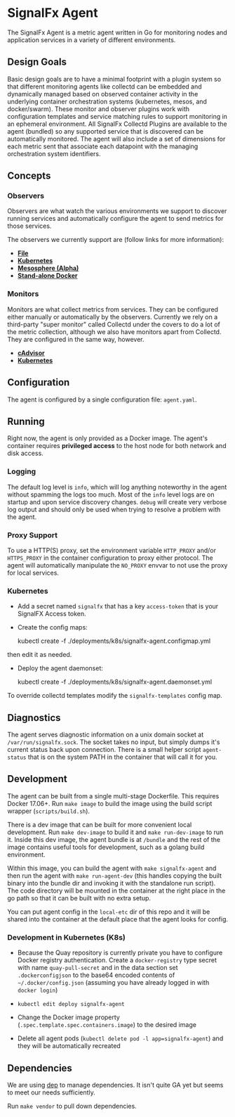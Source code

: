 # SignalFx Agent

The SignalFx Agent is a metric agent written in Go for monitoring nodes and
application services in a variety of different environments.

## Design Goals
Basic design goals are to have a minimal footprint with a plugin system so that
different monitoring agents like collectd can be embedded and dynamically
managed based on observed container activity in the underlying container
orchestration systems (kubernetes, mesos, and docker/swarm). These monitor and
observer plugins work with configuration templates and service matching rules
to support monitoring in an ephemeral environment. All SignalFx Collectd
Plugins are available to the agent (bundled) so any supported service that is
discovered can be automatically monitored. The agent will also include a set of
dimensions for each metric sent that associate each datapoint with the managing
orchestration system identifiers.

## Concepts

### Observers

Observers are what watch the various environments we support to discover running
services and automatically configure the agent to send metrics for those
services.

The observers we currently support are (follow links for more information):

 - **[File](./plugins/observers/file/file.go)**
 - **[Kubernetes](./plugins/observers/kubernetes/kubernetes.go)**
 - **[Mesosphere (Alpha)](./plugins/observers/mesosphere/mesosphere.go)**
 - **[Stand-alone Docker](./plugins/observers/docker/docker.go)**

### Monitors

Monitors are what collect metrics from services.  They can be configured either
manually or automatically by the observers.  Currently we rely on a
third-party "super monitor" called Collectd under the covers to do a lot of the
metric collection, although we also have monitors apart from Collectd.  They
are configured in the same way, however.

 - **[cAdvisor](./plugins/monitors/cadvisor/cadvisor.go)**
 - **[Kubernetes](./plugins/monitors/kubernetes/plugin.go)**


## Configuration

The agent is configured by a single configuration file: `agent.yaml`.

## Running

Right now, the agent is only provided as a Docker image. The agent's container
requires **privileged access** to the host node for both network and disk access.

### Logging
The default log level is `info`, which will log anything noteworthy in the
agent without spamming the logs too much.  Most of the `info` level logs are on
startup and upon service discovery changes.  `debug` will create very verbose
log output and should only be used when trying to resolve a problem with the
agent.

### Proxy Support

To use a HTTP(S) proxy, set the environment variable `HTTP_PROXY` and/or
`HTTPS_PROXY` in the container configuration to proxy either protocol.  The
agent will automatically manipulate the `NO_PROXY` envvar to not use the proxy
for local services.

### Kubernetes

* Add a secret named `signalfx` that has a key `access-token` that is your SignalFX Access token.

* Create the config maps:

	kubectl create -f ./deployments/k8s/signalfx-agent.configmap.yml

 then edit it as needed.

* Deploy the agent daemonset:

    kubectl create -f ./deployments/k8s/signalfx-agent.daemonset.yml

To override collectd templates modify the `signalfx-templates` config map.


## Diagnostics
The agent serves diagnostic information on a unix domain socket at
`/var/run/signalfx.sock`.  The socket takes no input, but simply dumps it's
current status back upon connection.  There is a small helper script
`agent-status` that is on the system PATH in the container that will call it
for you.

## Development

The agent can be built from a single multi-stage Dockerfile. This requires
Docker 17.06+.  Run `make image` to build the image using the build script
wrapper (`scripts/build.sh`).

There is a dev image that can be built for more convenient local development.
Run `make dev-image` to build it and `make run-dev-image` to run it.  Inside
this dev image, the agent bundle is at `/bundle` and the rest of the image
contains useful tools for development, such as a golang build environment.

Within this image, you can build the agent with `make signalfx-agent` and then run the
agent with `make run-agent-dev` (this handles copying the built binary into the
bundle dir and invoking it with the standalone run script).  The code directory
will be mounted in the container at the right place in the go path so that it
can be built with no extra setup.

You can put agent config in the `local-etc` dir of this repo and it will be
shared into the container at the default place that the agent looks for config.

### Development in Kubernetes (K8s)

* Because the Quay repository is currently private you have to configure Docker registry authentication. Create a `docker-registry` type secret with name `quay-pull-secret` and in the data section set `.dockerconfigjson` to the base64 encoded contents of `~/.docker/config.json` (assuming you have already logged in with `docker login`)

* `kubectl edit deploy signalfx-agent`
* Change the Docker image property (`.spec.template.spec.containers.image`) to the desired image
* Delete all agent pods (`kubectl delete pod -l app=signalfx-agent`) and they will be automatically recreated


## Dependencies

We are using [dep](https://github.com/golang/dep) to manage dependencies.  It
isn't quite GA yet but seems to meet our needs sufficiently.

Run `make vendor` to pull down dependencies.

